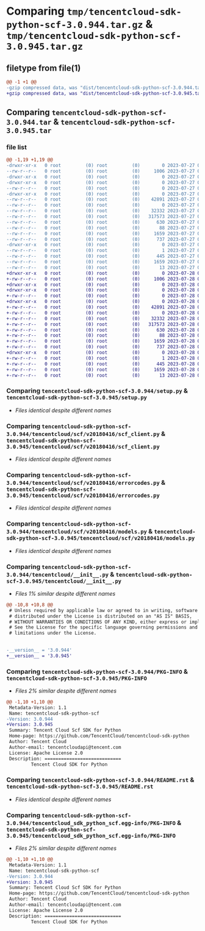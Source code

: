 # Comparing `tmp/tencentcloud-sdk-python-scf-3.0.944.tar.gz` & `tmp/tencentcloud-sdk-python-scf-3.0.945.tar.gz`

## filetype from file(1)

```diff
@@ -1 +1 @@
-gzip compressed data, was "dist/tencentcloud-sdk-python-scf-3.0.944.tar", last modified: Thu Jul 27 02:21:47 2023, max compression
+gzip compressed data, was "dist/tencentcloud-sdk-python-scf-3.0.945.tar", last modified: Fri Jul 28 00:34:05 2023, max compression
```

## Comparing `tencentcloud-sdk-python-scf-3.0.944.tar` & `tencentcloud-sdk-python-scf-3.0.945.tar`

### file list

```diff
@@ -1,19 +1,19 @@
-drwxr-xr-x   0 root         (0) root         (0)        0 2023-07-27 02:21:47.000000 tencentcloud-sdk-python-scf-3.0.944/
--rw-r--r--   0 root         (0) root         (0)     1006 2023-07-27 02:21:46.000000 tencentcloud-sdk-python-scf-3.0.944/setup.py
-drwxr-xr-x   0 root         (0) root         (0)        0 2023-07-27 02:21:47.000000 tencentcloud-sdk-python-scf-3.0.944/tencentcloud/
-drwxr-xr-x   0 root         (0) root         (0)        0 2023-07-27 02:21:47.000000 tencentcloud-sdk-python-scf-3.0.944/tencentcloud/scf/
--rw-r--r--   0 root         (0) root         (0)        0 2023-07-27 02:21:46.000000 tencentcloud-sdk-python-scf-3.0.944/tencentcloud/scf/__init__.py
-drwxr-xr-x   0 root         (0) root         (0)        0 2023-07-27 02:21:47.000000 tencentcloud-sdk-python-scf-3.0.944/tencentcloud/scf/v20180416/
--rw-r--r--   0 root         (0) root         (0)    42891 2023-07-27 02:21:46.000000 tencentcloud-sdk-python-scf-3.0.944/tencentcloud/scf/v20180416/scf_client.py
--rw-r--r--   0 root         (0) root         (0)        0 2023-07-27 02:21:46.000000 tencentcloud-sdk-python-scf-3.0.944/tencentcloud/scf/v20180416/__init__.py
--rw-r--r--   0 root         (0) root         (0)    32332 2023-07-27 02:21:46.000000 tencentcloud-sdk-python-scf-3.0.944/tencentcloud/scf/v20180416/errorcodes.py
--rw-r--r--   0 root         (0) root         (0)   317573 2023-07-27 02:21:46.000000 tencentcloud-sdk-python-scf-3.0.944/tencentcloud/scf/v20180416/models.py
--rw-r--r--   0 root         (0) root         (0)      630 2023-07-27 02:21:46.000000 tencentcloud-sdk-python-scf-3.0.944/tencentcloud/__init__.py
--rw-r--r--   0 root         (0) root         (0)       88 2023-07-27 02:21:47.000000 tencentcloud-sdk-python-scf-3.0.944/setup.cfg
--rw-r--r--   0 root         (0) root         (0)     1659 2023-07-27 02:21:47.000000 tencentcloud-sdk-python-scf-3.0.944/PKG-INFO
--rw-r--r--   0 root         (0) root         (0)      737 2023-07-27 02:21:46.000000 tencentcloud-sdk-python-scf-3.0.944/README.rst
-drwxr-xr-x   0 root         (0) root         (0)        0 2023-07-27 02:21:47.000000 tencentcloud-sdk-python-scf-3.0.944/tencentcloud_sdk_python_scf.egg-info/
--rw-r--r--   0 root         (0) root         (0)        1 2023-07-27 02:21:47.000000 tencentcloud-sdk-python-scf-3.0.944/tencentcloud_sdk_python_scf.egg-info/dependency_links.txt
--rw-r--r--   0 root         (0) root         (0)      445 2023-07-27 02:21:47.000000 tencentcloud-sdk-python-scf-3.0.944/tencentcloud_sdk_python_scf.egg-info/SOURCES.txt
--rw-r--r--   0 root         (0) root         (0)     1659 2023-07-27 02:21:47.000000 tencentcloud-sdk-python-scf-3.0.944/tencentcloud_sdk_python_scf.egg-info/PKG-INFO
--rw-r--r--   0 root         (0) root         (0)       13 2023-07-27 02:21:47.000000 tencentcloud-sdk-python-scf-3.0.944/tencentcloud_sdk_python_scf.egg-info/top_level.txt
+drwxr-xr-x   0 root         (0) root         (0)        0 2023-07-28 00:34:05.000000 tencentcloud-sdk-python-scf-3.0.945/
+-rw-r--r--   0 root         (0) root         (0)     1006 2023-07-28 00:34:05.000000 tencentcloud-sdk-python-scf-3.0.945/setup.py
+drwxr-xr-x   0 root         (0) root         (0)        0 2023-07-28 00:34:05.000000 tencentcloud-sdk-python-scf-3.0.945/tencentcloud/
+drwxr-xr-x   0 root         (0) root         (0)        0 2023-07-28 00:34:05.000000 tencentcloud-sdk-python-scf-3.0.945/tencentcloud/scf/
+-rw-r--r--   0 root         (0) root         (0)        0 2023-07-28 00:34:05.000000 tencentcloud-sdk-python-scf-3.0.945/tencentcloud/scf/__init__.py
+drwxr-xr-x   0 root         (0) root         (0)        0 2023-07-28 00:34:05.000000 tencentcloud-sdk-python-scf-3.0.945/tencentcloud/scf/v20180416/
+-rw-r--r--   0 root         (0) root         (0)    42891 2023-07-28 00:34:05.000000 tencentcloud-sdk-python-scf-3.0.945/tencentcloud/scf/v20180416/scf_client.py
+-rw-r--r--   0 root         (0) root         (0)        0 2023-07-28 00:34:05.000000 tencentcloud-sdk-python-scf-3.0.945/tencentcloud/scf/v20180416/__init__.py
+-rw-r--r--   0 root         (0) root         (0)    32332 2023-07-28 00:34:05.000000 tencentcloud-sdk-python-scf-3.0.945/tencentcloud/scf/v20180416/errorcodes.py
+-rw-r--r--   0 root         (0) root         (0)   317573 2023-07-28 00:34:05.000000 tencentcloud-sdk-python-scf-3.0.945/tencentcloud/scf/v20180416/models.py
+-rw-r--r--   0 root         (0) root         (0)      630 2023-07-28 00:34:05.000000 tencentcloud-sdk-python-scf-3.0.945/tencentcloud/__init__.py
+-rw-r--r--   0 root         (0) root         (0)       88 2023-07-28 00:34:05.000000 tencentcloud-sdk-python-scf-3.0.945/setup.cfg
+-rw-r--r--   0 root         (0) root         (0)     1659 2023-07-28 00:34:05.000000 tencentcloud-sdk-python-scf-3.0.945/PKG-INFO
+-rw-r--r--   0 root         (0) root         (0)      737 2023-07-28 00:34:05.000000 tencentcloud-sdk-python-scf-3.0.945/README.rst
+drwxr-xr-x   0 root         (0) root         (0)        0 2023-07-28 00:34:05.000000 tencentcloud-sdk-python-scf-3.0.945/tencentcloud_sdk_python_scf.egg-info/
+-rw-r--r--   0 root         (0) root         (0)        1 2023-07-28 00:34:05.000000 tencentcloud-sdk-python-scf-3.0.945/tencentcloud_sdk_python_scf.egg-info/dependency_links.txt
+-rw-r--r--   0 root         (0) root         (0)      445 2023-07-28 00:34:05.000000 tencentcloud-sdk-python-scf-3.0.945/tencentcloud_sdk_python_scf.egg-info/SOURCES.txt
+-rw-r--r--   0 root         (0) root         (0)     1659 2023-07-28 00:34:05.000000 tencentcloud-sdk-python-scf-3.0.945/tencentcloud_sdk_python_scf.egg-info/PKG-INFO
+-rw-r--r--   0 root         (0) root         (0)       13 2023-07-28 00:34:05.000000 tencentcloud-sdk-python-scf-3.0.945/tencentcloud_sdk_python_scf.egg-info/top_level.txt
```

### Comparing `tencentcloud-sdk-python-scf-3.0.944/setup.py` & `tencentcloud-sdk-python-scf-3.0.945/setup.py`

 * *Files identical despite different names*

### Comparing `tencentcloud-sdk-python-scf-3.0.944/tencentcloud/scf/v20180416/scf_client.py` & `tencentcloud-sdk-python-scf-3.0.945/tencentcloud/scf/v20180416/scf_client.py`

 * *Files identical despite different names*

### Comparing `tencentcloud-sdk-python-scf-3.0.944/tencentcloud/scf/v20180416/errorcodes.py` & `tencentcloud-sdk-python-scf-3.0.945/tencentcloud/scf/v20180416/errorcodes.py`

 * *Files identical despite different names*

### Comparing `tencentcloud-sdk-python-scf-3.0.944/tencentcloud/scf/v20180416/models.py` & `tencentcloud-sdk-python-scf-3.0.945/tencentcloud/scf/v20180416/models.py`

 * *Files identical despite different names*

### Comparing `tencentcloud-sdk-python-scf-3.0.944/tencentcloud/__init__.py` & `tencentcloud-sdk-python-scf-3.0.945/tencentcloud/__init__.py`

 * *Files 1% similar despite different names*

```diff
@@ -10,8 +10,8 @@
 # Unless required by applicable law or agreed to in writing, software
 # distributed under the License is distributed on an "AS IS" BASIS,
 # WITHOUT WARRANTIES OR CONDITIONS OF ANY KIND, either express or implied.
 # See the License for the specific language governing permissions and
 # limitations under the License.
 
 
-__version__ = '3.0.944'
+__version__ = '3.0.945'
```

### Comparing `tencentcloud-sdk-python-scf-3.0.944/PKG-INFO` & `tencentcloud-sdk-python-scf-3.0.945/PKG-INFO`

 * *Files 2% similar despite different names*

```diff
@@ -1,10 +1,10 @@
 Metadata-Version: 1.1
 Name: tencentcloud-sdk-python-scf
-Version: 3.0.944
+Version: 3.0.945
 Summary: Tencent Cloud Scf SDK for Python
 Home-page: https://github.com/TencentCloud/tencentcloud-sdk-python
 Author: Tencent Cloud
 Author-email: tencentcloudapi@tencent.com
 License: Apache License 2.0
 Description: ============================
         Tencent Cloud SDK for Python
```

### Comparing `tencentcloud-sdk-python-scf-3.0.944/README.rst` & `tencentcloud-sdk-python-scf-3.0.945/README.rst`

 * *Files identical despite different names*

### Comparing `tencentcloud-sdk-python-scf-3.0.944/tencentcloud_sdk_python_scf.egg-info/PKG-INFO` & `tencentcloud-sdk-python-scf-3.0.945/tencentcloud_sdk_python_scf.egg-info/PKG-INFO`

 * *Files 2% similar despite different names*

```diff
@@ -1,10 +1,10 @@
 Metadata-Version: 1.1
 Name: tencentcloud-sdk-python-scf
-Version: 3.0.944
+Version: 3.0.945
 Summary: Tencent Cloud Scf SDK for Python
 Home-page: https://github.com/TencentCloud/tencentcloud-sdk-python
 Author: Tencent Cloud
 Author-email: tencentcloudapi@tencent.com
 License: Apache License 2.0
 Description: ============================
         Tencent Cloud SDK for Python
```

